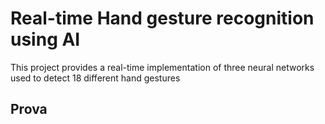 # Real-time Hand gesture recognition using AI
 This project provides a real-time implementation of three neural networks used to detect 18 different hand gestures

<h2>Prova</h2>
